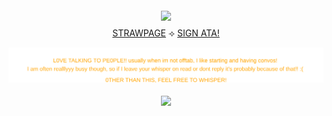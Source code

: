 

<div align="center">


  <img src="https://i.imgur.com/XZYD9ym.png" width="500" style="margin:4px 0;"/>



  <div style="margin:4px 0;">
    <a href="https://calendular.straw.page/">STRAWPAGE</a> ⟢
    <a href="https://calindean.atabook.org/">SIGN ATA!</a>


<p align="center">
  <img src="text4.svg"/>
</p>

  <img src="https://i.imgur.com/i1U6zFY.gif" width="500" style="margin:4px 0;"/>


</div>

</p>


  
 
